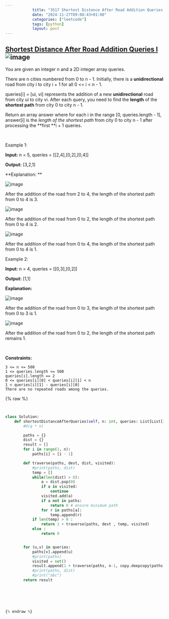 ```yaml
---
            title: "3517 Shortest Distance After Road Addition Queries I"
            date: "2024-11-27T09:08:43+01:00"
            categories: ["leetcode"]
            tags: [python]
            layout: post
---
```

            
## [Shortest Distance After Road Addition Queries I](https://leetcode.com/problems/shortest-distance-after-road-addition-queries-i) ![image](https://img.shields.io/badge/Difficulty-Medium-orange)

You are given an integer n and a 2D integer array queries.

There are n cities numbered from 0 to n - 1. Initially, there is a **unidirectional** road from city i to city i + 1 for all 0 <= i < n - 1.

queries[i] = [ui, vi] represents the addition of a new **unidirectional** road from city ui to city vi. After each query, you need to find the **length** of the **shortest path** from city 0 to city n - 1.

Return an array answer where for each i in the range [0, queries.length - 1], answer[i] is the *length of the shortest path* from city 0 to city n - 1 after processing the **first **i + 1 queries.

 

Example 1:

**Input:** n = 5, queries = [[2,4],[0,2],[0,4]]

**Output:** [3,2,1]

**Explanation: **

![image](https://assets.leetcode.com/uploads/2024/06/28/image8.jpg)

After the addition of the road from 2 to 4, the length of the shortest path from 0 to 4 is 3.

![image](https://assets.leetcode.com/uploads/2024/06/28/image9.jpg)

After the addition of the road from 0 to 2, the length of the shortest path from 0 to 4 is 2.

![image](https://assets.leetcode.com/uploads/2024/06/28/image10.jpg)

After the addition of the road from 0 to 4, the length of the shortest path from 0 to 4 is 1.

Example 2:

**Input:** n = 4, queries = [[0,3],[0,2]]

**Output:** [1,1]

**Explanation:**

![image](https://assets.leetcode.com/uploads/2024/06/28/image11.jpg)

After the addition of the road from 0 to 3, the length of the shortest path from 0 to 3 is 1.

![image](https://assets.leetcode.com/uploads/2024/06/28/image12.jpg)

After the addition of the road from 0 to 2, the length of the shortest path remains 1.

 

**Constraints:**

	3 <= n <= 500
	1 <= queries.length <= 500
	queries[i].length == 2
	0 <= queries[i][0] < queries[i][1] < n
	1 < queries[i][1] - queries[i][0]
	There are no repeated roads among the queries.

{% raw %}


```python


class Solution:
    def shortestDistanceAfterQueries(self, n: int, queries: List[List[int]]) -> List[int]:
        #O(q * n)

        paths = {}
        dist = {}
        result = []
        for i in range(1, n):
            paths[i] = [i - 1]

        def traverse(paths, dest, dist, visited):
            #print(paths, dist)
            temp = []
            while(len(dist) > 0):
                a = dist.pop(0)
                if a in visited:
                    continue
                visited.add(a)
                if a not in paths:
                    return 0 # ensure minimum path
                for r in paths[a]:
                    temp.append(r)
            if len(temp) > 0 :
                return 1 + traverse(paths, dest , temp, visited)
            else :
                return 0


        for (u,v) in queries:
            paths[v].append(u)
            #print(paths)
            visited = set()
            result.append(1 + traverse(paths, n-1, copy.deepcopy(paths[n-1]), visited))
            #print(paths, dist)
            #print("abc")
        return result



        


{% endraw %}
```
